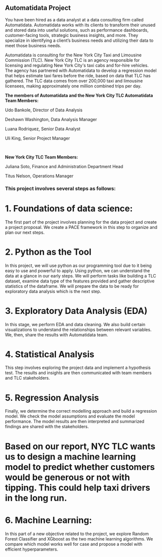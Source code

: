 ## Automatidata Project

You have been hired as a data analyst at a data consulting firm called Automatidata. Automatidata works with its clients to transform their unused and stored data into useful solutions, such as performance dashboards, customer-facing tools, strategic business insights, and more. They specialize in identifying a client’s business needs and utilizing their data to meet those business needs. 

Automatidata is consulting for the New York City Taxi and Limousine Commission (TLC). New York City TLC is an agency responsible for licensing and regulating New York City's taxi cabs and for-hire vehicles. The agency has partnered with Automatidata to develop a regression model that helps estimate taxi fares before the ride, based on data that TLC has gathered. The TLC data comes from over 200,000 taxi and limousine licensees, making approximately one million combined trips per day.

__The members of Automatidata and the New York City TLC Automatidata Team Members:__

Udo Bankole, Director of Data Analysis

Deshawn Washington, Data Analysis Manager

Luana Rodriquez, Senior Data Analyst

Uli King, Senior Project Manager

</br>

__New York City TLC Team Members:__

Juliana Soto, Finance and Administration Department Head

Titus Nelson, Operations Manager

### This project involves several steps as follows:

# 1. Foundations of data science:

The first part of the project involves planning for the data project and create a project proposal. We create a PACE framework in this step to organize and plan our next steps.

# 2. Python as the Tool

In this project, we will use python as our programming tool due to it being easy to use and powerful to apply. Using python, we can understand the data at a glance in our early steps. We will perform tasks like building a TLC dataset, examine data type of the features provided and gather descriptive statistics of the dataframe. We will prepare the data to be ready for exploratory data analysis which is the next step.

# 3. Exploratory Data Analysis (EDA)
In this stage, we perform EDA and data cleaning. We also build certain visualizations to understand the relationships between relevant variables. We, then, share the results with Automatidata team.

# 4. Statistical Analysis
This step involves exploring the project data and implement a hypothesis test. The results and insights are then communicated with team members and TLC stakeholders.

# 5. Regression Analysis
Finally, we determine the correct modelling approach and build a regression model. We check the model assumptions and evaluate the model performance. The model results are then interpreted and summarized findings are shared with the stakeholders.

# Based on our report, NYC TLC wants us to design a machine learning model to predict whether customers would be generous or not with tipping. This could help taxi drivers in the long run.
# 6. Machine Learning:
In this part of a new objective related to the project, we explore Random Forest Classifier and XGboost as the two machine learning algorithms. We compare which model works well for case and propose a model with efficient hyperparameters.
